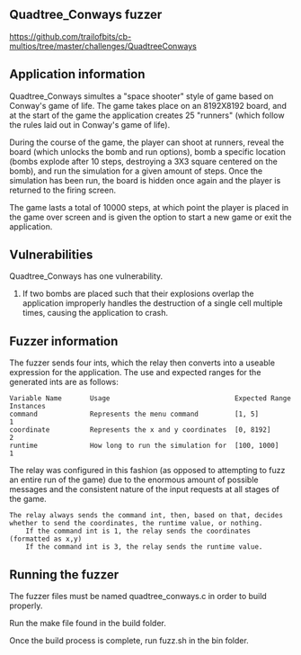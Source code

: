 ## Quadtree_Conways fuzzer
https://github.com/trailofbits/cb-multios/tree/master/challenges/QuadtreeConways

## Application information
Quadtree_Conways simultes a "space shooter" style of game based on Conway's game of life. The game takes place on an 8192X8192 board, and at the start of the game the application creates 25 "runners" (which follow the rules laid out in Conway's game of life).

During the course of the game, the player can shoot at runners, reveal the board (which unlocks the bomb and run options), bomb a specific location (bombs explode after 10 steps, destroying a 3X3 square centered on the bomb), and run the simulation for a given amount of steps. Once the simulation has been run, the board is hidden once again and the player is returned to the firing screen.

The game lasts a total of 10000 steps, at which point the player is placed in the game over screen and is given the option to start a new game or exit the application.

## Vulnerabilities
Quadtree_Conways has one vulnerability.
1. If two bombs are placed such that their explosions overlap the application improperly handles the destruction of a single cell multiple times, causing the application to crash.

## Fuzzer information
The fuzzer sends four ints, which the relay then converts into a useable expression for the application. The use and expected ranges for the generated ints are as follows:

    Variable Name       Usage                               Expected Range      Instances
    command             Represents the menu command         [1, 5]              1
    coordinate          Represents the x and y coordinates  [0, 8192]           2
    runtime             How long to run the simulation for  [100, 1000]         1

The relay was configured in this fashion (as opposed to attempting to fuzz an entire run of the game) due to the enormous amount of possible messages and the consistent nature of the input requests at all stages of the game.

    The relay always sends the command int, then, based on that, decides whether to send the coordinates, the runtime value, or nothing.
        If the command int is 1, the relay sends the coordinates (formatted as x,y)
        If the command int is 3, the relay sends the runtime value.

## Running the fuzzer
The fuzzer files must be named quadtree_conways.c in order to build properly.

Run the make file found in the build folder.

Once the build process is complete, run fuzz.sh in the bin folder.
